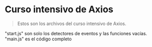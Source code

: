# Curso intensivo de Axios

> Estos son los archivos del curso intensivo de Axios. 

"start.js" son solo los detectores de eventos y las funciones vacías. "main.js" es el código completo 
